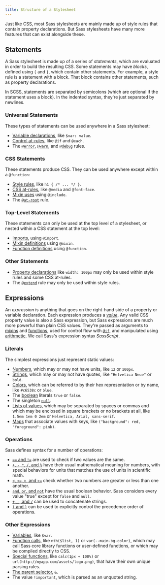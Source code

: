 ```yaml
---
title: Structure of a Stylesheet
---
```


Just like CSS, most Sass stylesheets are mainly made up of style rules that
contain property declarations. But Sass stylesheets have many more features that
can exist alongside these.

## Statements

A Sass stylesheet is made up of a series of *statements*, which are evaluated in
order to build the resulting CSS. Some statements may have *blocks*, defined
using `{` and `}`, which contain other statements. For example, a style rule is
a statement with a block. That block contains other statements, such as property
declarations.

In SCSS, statements are separated by semicolons (which are optional if the
statement uses a block). In the indented syntax, they're just separated by
newlines.

### Universal Statements

These types of statements can be used anywhere in a Sass stylesheet:

* [Variable declarations](../variables), like `$var: value`.
* [Control at-rules](../at-rules/control), like `@if` and `@each`.
* The [`@error`](../at-rules/error), [`@warn`](../at-rules/warn), and
  [`@debug`](../at-rules/debug) rules.

### CSS Statements

These statements produce CSS. They can be used anywhere except within a
`@function`:

* [Style rules](../style-rules), like `h1 { /* ... */ }`.
* [CSS at-rules](../at-rules/css), like `@media` and `@font-face`.
* [Mixin uses](../at-rules/mixin) using `@include`.
* The [`@at-root`](../at-rules/at-root) rule.

### Top-Level Statements

These statements can only be used at the top level of a stylesheet, or nested
within a CSS statement at the top level:

* [Imports](../at-rules/import), using `@import`.
* [Mixin definitions](../at-rules/mixin) using `@mixin`.
* [Function definitions](../at-rules/function) using `@function`.

### Other Statements

* [Property declarations](../declarations) like `width: 100px` may only be used
  within style rules and some CSS at-rules.
* The [`@extend`](../at-rules/extend) rule may only be used within style rules.

## Expressions

An *expression* is anything that goes on the right-hand side of a property or
variable declaration. Each expression produces a *[value][]*. Any valid CSS property
value is also a Sass expression, but Sass expressions are much more powerful
than plain CSS values. They're passed as arguments to [mixins][] and
[functions][], used for control flow with [`@if`][], and manipulated using
[arithmetic][]. We call Sass's expression syntax *SassScript*.

[value]: ../values
[mixins]: ../at-rules/mixin
[functions]: ../at-rules/function
[`@if`]: ../at-rules/if
[arithmetic]: ../operators/numeric

### Literals

The simplest expressions just represent static values:

* [Numbers](../values/numbers), which may or may not have units, like `12` or
  `100px`.
* [Strings](../values/strings), which may or may not have quotes, like
  `"Helvetica Neue"` or `bold`.
* [Colors](../values/colors), which can be referred to by their hex
  representation or by name, like `#c6538c` or `blue`.
* The [boolean](../values/booleans) literals `true` or `false`.
* The singleton [`null`](../values/null).
* [Lists of values](../values/lists), which may be separated by spaces or commas
  and which may be enclosed in square brackets or no brackets at all, like
  `1.5em 1em 0 2em` or `Helvetica, Arial, sans-serif`.
* [Maps](../values/maps) that associate values with keys, like
  `("background": red, "foreground": pink)`.

### Operations

Sass defines syntax for a number of operations:

* [`==` and `!=`](../operators/equality) are used to check if two values are the
  same.
* [`+`, `-`, `*`, `/`, and `%`](../operators/numeric) have their usual
  mathematical meaning for numbers, with special behaviors for units that
  matches the use of units in scientific math.
* [`<`, `<=`, `>`, and `>=`](../operators/relational) check whether two numbers
  are greater or less than one another.
* [`and`, `or`, and `not`](../operators/boolean) have the usual boolean
  behavior. Sass considers every value "true" except for `false` and `null`.
* [`+`, `-`, and `/`](../operators/string) can be used to concatenate strings.
* [`(` and `)`](../operators#parentheses) can be used to explicitly control the
  precedence order of operations.

### Other Expressions

* [Variables](../variables), like `$var`.
* [Function calls](../at-rules/function), like `nth($list, 1)` or
  `var(--main-bg-color)`, which may call Sass core library functions or
  user-defined functions, or which may be compiled directly to CSS.
* [Special functions](special-functions), like `calc(1px + 100%)` or
  `url(http://myapp.com/assets/logo.png)`, that have their own unique parsing
  rules.
* [The parent selector](../parent-selector), `&`.
* The value `!important`, which is parsed as an unquoted string.
